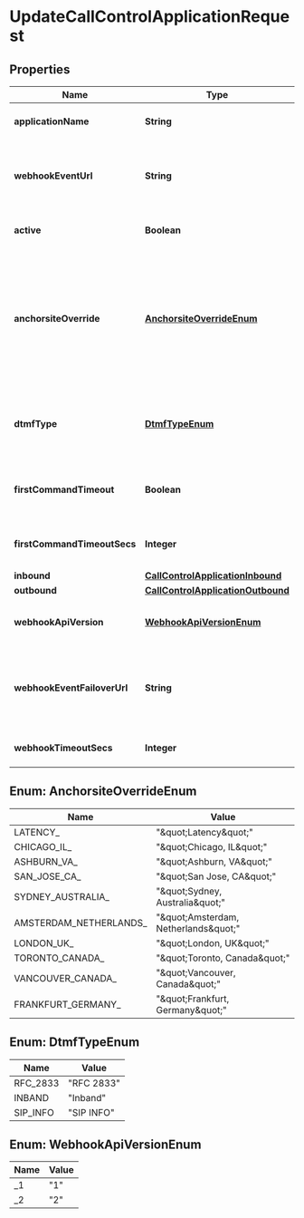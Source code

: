 

# UpdateCallControlApplicationRequest

## Properties

Name | Type | Description | Notes
------------ | ------------- | ------------- | -------------
**applicationName** | **String** | A user-assigned name to help manage the application. | 
**webhookEventUrl** | **String** | The URL where webhooks related to this connection will be sent. Must include a scheme, such as &#39;https&#39;. | 
**active** | **Boolean** | Specifies whether the connection can be used. |  [optional]
**anchorsiteOverride** | [**AnchorsiteOverrideEnum**](#AnchorsiteOverrideEnum) | &lt;code&gt;Latency&lt;/code&gt; directs Telnyx to route media through the site with the lowest round-trip time to the user&#39;s connection. Telnyx calculates this time using ICMP ping messages. This can be disabled by specifying a site to handle all media.  |  [optional]
**dtmfType** | [**DtmfTypeEnum**](#DtmfTypeEnum) | Sets the type of DTMF digits sent from Telnyx to this Connection. Note that DTMF digits sent to Telnyx will be accepted in all formats. |  [optional]
**firstCommandTimeout** | **Boolean** | Specifies whether calls to phone numbers associated with this connection should hangup after timing out. |  [optional]
**firstCommandTimeoutSecs** | **Integer** | Specifies how many seconds to wait before timing out a dial command. |  [optional]
**inbound** | [**CallControlApplicationInbound**](CallControlApplicationInbound.md) |  |  [optional]
**outbound** | [**CallControlApplicationOutbound**](CallControlApplicationOutbound.md) |  |  [optional]
**webhookApiVersion** | [**WebhookApiVersionEnum**](#WebhookApiVersionEnum) | Determines which webhook format will be used, Telnyx API v1 or v2. |  [optional]
**webhookEventFailoverUrl** | **String** | The failover URL where webhooks related to this connection will be sent if sending to the primary URL fails. Must include a scheme, such as &#39;https&#39;. |  [optional]
**webhookTimeoutSecs** | **Integer** | Specifies how many seconds to wait before timing out a webhook. |  [optional]



## Enum: AnchorsiteOverrideEnum

Name | Value
---- | -----
LATENCY_ | &quot;\&quot;Latency\&quot;&quot;
CHICAGO_IL_ | &quot;\&quot;Chicago, IL\&quot;&quot;
ASHBURN_VA_ | &quot;\&quot;Ashburn, VA\&quot;&quot;
SAN_JOSE_CA_ | &quot;\&quot;San Jose, CA\&quot;&quot;
SYDNEY_AUSTRALIA_ | &quot;\&quot;Sydney, Australia\&quot;&quot;
AMSTERDAM_NETHERLANDS_ | &quot;\&quot;Amsterdam, Netherlands\&quot;&quot;
LONDON_UK_ | &quot;\&quot;London, UK\&quot;&quot;
TORONTO_CANADA_ | &quot;\&quot;Toronto, Canada\&quot;&quot;
VANCOUVER_CANADA_ | &quot;\&quot;Vancouver, Canada\&quot;&quot;
FRANKFURT_GERMANY_ | &quot;\&quot;Frankfurt, Germany\&quot;&quot;



## Enum: DtmfTypeEnum

Name | Value
---- | -----
RFC_2833 | &quot;RFC 2833&quot;
INBAND | &quot;Inband&quot;
SIP_INFO | &quot;SIP INFO&quot;



## Enum: WebhookApiVersionEnum

Name | Value
---- | -----
_1 | &quot;1&quot;
_2 | &quot;2&quot;



